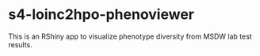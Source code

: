 # s4-loinc2hpo-phenoviewer

This is an RShiny app to visualize phenotype diversity from MSDW lab test results.  
